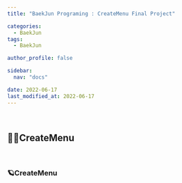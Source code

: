 ```yaml
---
title: "BaekJun Programing : CreateMenu Final Project"

categories:
  - BaekJun
tags:
  - BaekJun

author_profile: false

sidebar:
  nav: "docs"

date: 2022-06-17
last_modified_at: 2022-06-17
---
```


<br>

## 🙇‍♀️CreateMenu


<br>

### 🪐CreateMenu

